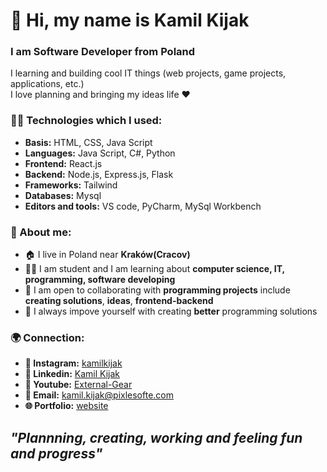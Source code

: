 # 👋 Hi, my name is Kamil Kijak
### I am Software Developer from Poland
I learning and building cool IT things (web projects, game projects, applications, etc.)  
I love planning and bringing my ideas life ❤️
### 🧑‍💻 Technologies which I used:
- **Basis:** HTML, CSS, Java Script
- **Languages:** Java Script, C#, Python
- **Frontend:** React.js
- **Backend:** Node.js, Express.js, Flask
- **Frameworks:** Tailwind
- **Databases:** Mysql
- **Editors and tools:** VS code, PyCharm, MySql Workbench
### 📌 About me:
- 🏠 I live in Poland near **Kraków(Cracov)**
- 🧑‍🎓 I am student and I am learning about **computer science, IT, programming, software developing**
- 🤝 I am open to collaborating with **programming projects** include **creating solutions**, **ideas**, **frontend-backend**
- 🥇 I always impove yourself with creating **better** programming solutions
### 🌍 Connection:
- **📸 Instagram:** [kamilkijak](https://www.instagram.com/kamilkijak/)
- **💼 Linkedin:** [Kamil Kijak](https://www.linkedin.com/in/kamil-kijak-546676358)
- **🎥 Youtube:** [External-Gear](https://www.youtube.com/@External-Gear)
- **📧 Email:** [kamil.kijak@pixlesofte.com](mailto:kamil.kijak@pixlesofte.com)
- **🌐 Portfolio:** [website](https://aboutme.pixlesofte.com/)

## *"Plannning, creating, working and feeling fun and progress"*  

